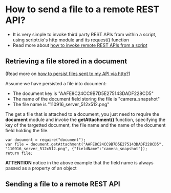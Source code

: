 # How to send a file to a remote REST API?

- It is very simple to invoke third party REST APIs from within a script, using scriptr.io's http module and its request() function
- Read more about [how to invoke remote REST APIs from a script](https://github.com/scriptrdotio/howto/blob/master/remote/invoke_rest_api.md)

## Retrieving a file stored in a document

(Read more on [how to persist files sent to my API via http?](../data/upload_files.md))

Assume we have persisted a file into document:
- The document key is "AAFE8C24CC9B7D5E275143DADF228CD5" 
- The name of the document field storing the file is "camera_snapshot"
- The file name is "110916_server_512x512.png" 

The get a file that is attached to a document, you just need to require the **document** module and invoke the **getAttachment()** function, specifying the key of the targetted document, the file name and the name of the document field holding the file.

```
var document = require("document");
var file = document.getAttachment("AAFE8C24CC9B7D5E275143DADF228CD5", "110916_server_512x512.png", {"fieldName":"camera_snapshot"});
return file;
```

**ATTENTION** notice in the above example that the field name is always passed as a property of an object

## Sending a file to a remote REST API


